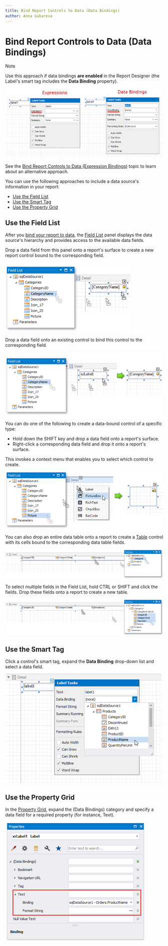 ```yaml
---
title: Bind Report Controls to Data (Data Bindings)
author: Anna Gubareva
---
```

# Bind Report Controls to Data (Data Bindings)

> [!NOTE]
> Use this approach if data bindings **are enabled** in the Report Designer (the Label's smart tag includes the **Data Binding** property).
>
> ![](../../../../images/eurd-label-expression-binding-modes.png)
>
> See the [Bind Report Controls to Data (Expression Bindings)](bind-controls-to-data-expression-bindings.md) topic to learn about an alternative approach.

You can use the following approaches to include a data source's information in your report:

* [Use the Field List](#use-the-field-list)
* [Use the Smart Tag](#use-the-smart-tag)
* [Use the Property Grid](#use-the-property-grid)

## Use the Field List

After you [bind your report to data](../bind-to-data.md), the [Field List](../report-designer-tools/ui-panels/field-list.md) panel displays the data source's hierarchy and provides access to the available data fields. 

Drop a data field from this panel onto a report's surface to create a new report control bound to the corresponding field.

![eurd-win-field-list-drop-fields](../../../../images/eurd-win-field-list-drop-fields.png)

Drop a data field onto an existing control to bind this control to the corresponding field.

![eurd-win-field-list-drop-field-to-control](../../../../images/eurd-win-field-list-drop-field-to-control.png)

You can do one of the following to create a data-bound control of a specific type:

* Hold down the SHIFT key and drop a data field onto a report's surface.
* Right-click a corresponding data field and drop it onto a report's surface.

This invokes a context menu that enables you to select which control to create.

![eurd-win-fieldlist-create-specific-contols](../../../../images/eurd-win-fieldlist-create-specific-contols.png)

You can also drop an entire data table onto a report to create a [Table](../use-report-elements/use-tables.md) control with its cells bound to the corresponding data table fields. 

![eurd-win-field-list-drop-table](../../../../images/eurd-win-field-list-drop-table.png)

To select multiple fields in the Field List, hold CTRL or SHIFT and click the fields. Drop these fields onto a report to create a new table.

![design-time-field-list-drop-multiple-fields](../../../../images/eurd-win-list-drop-multiple-fields.png)

## Use the Smart Tag

Click a control's smart tag, expand the **Data Binding** drop-down list and select a data field.

![](../../../../images/eurd-win-control-smart-tag-data-binding.png)

## Use the Property Grid

In the [Property Grid](../report-designer-tools/ui-panels/property-grid.md), expand the (Data Bindings) category and specify a data field for a required property (for instance, Text).

![](../../../../images/eurd-win-property-grid-text-data-binding.png)

